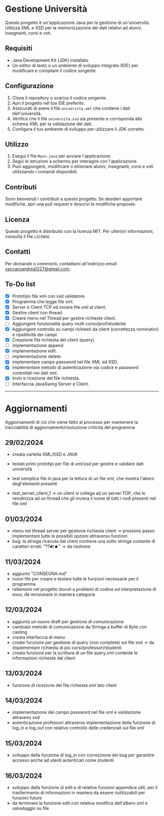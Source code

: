 # Gestione Università

Questo progetto è un'applicazione Java per la gestione di un'università. Utilizza XML e XSD per la memorizzazione dei dati relativi ad alunni, insegnanti, corsi e voti.

## Requisiti

- Java Development Kit (JDK) installato
- Un editor di testo o un ambiente di sviluppo integrato (IDE) per modificare e compilare il codice sorgente

## Configurazione

1. Clona il repository o scarica il codice sorgente.
2. Apri il progetto nel tuo IDE preferito.
3. Assicurati di avere il file `universita.xml` che contiene i dati dell'università.
4. Verifica che il file `universita.xsd` sia presente e corrisponda allo schema XML per la validazione dei dati.
5. Configura il tuo ambiente di sviluppo per utilizzare il JDK corretto.

## Utilizzo

1. Esegui il file `Main.java` per avviare l'applicazione.
2. Segui le istruzioni a schermo per interagire con l'applicazione.
3. Puoi aggiungere, modificare o eliminare alunni, insegnanti, corsi e voti utilizzando i comandi disponibili.

## Contributi

Sono benvenuti i contributi a questo progetto. Se desideri apportare modifiche, apri una pull request e descrivi le modifiche proposte.

## Licenza

Questo progetto è distribuito con la licenza MIT. Per ulteriori informazioni, consulta il file `LICENSE`.

## Contatti

Per domande o commenti, contattami all'indirizzo email [vaccaroandrea1227@gmail.com](mailto:vaccaroandrea1227@gmail.com).

## To-Do list

- [x] Prototipo file xml con xsd validatore.
- [x] Programma che legge file xml.
- [x] Server e Client TCP ed inviare file xml al client.
- [x] Gestire client con thread.
- [x] Creare menu nel Thread per gestire richieste client.
- [ ] Aggiungere funzionalità query multi corso/prof/studente
- [x] Aggiungere controllo su campi richiesti da client (correttezza nominativi) e ripetitività dei campi
- [x] Creazione file richiesta del client (query).
- [ ] implementazione append.
- [x] implementazione edit.
- [ ] implementazione delete.
- [x] implementare campo password nel file XML ed XSD. 
- [x] implementare metodo di autenticazione via codice e password controllati nei dati xml.
- [x] Invio e ricezione del file richiesta.
- [ ] Interfaccia JavaSwing Server e Client.

----------------------------

# Aggiornamenti

Aggiornamenti di ciò che viene fatto al processo per mantenere la tracciabilità di aggiornamenti/risoluzione criticità del programma

## 29/02/2024

- creata cartella XML/XSD e JAVA

- testati primi prototipi per file di xml/xsd per gestire e validare dati università

- test semplice file in java per la lettura di un file xml, che mostra l'abero degl'elementi presenti

- test_server_client_1 -> un client si collega ad un server TDP, che lo reindirizza ad un thread che gli inviera il nome di tutti i nodi presenti nel file xml 

## 01/03/2024

- menu nel thread server per gestione richiesta client -> prossimo passo implementare tutte le possibili opzioni attraverso funzioni
- bug: la stringa ricevuta dal client contiene una sotto stringa costante di caratteri errati: "??♣t☻" -> da risolvere

## 11/03/2024

- aggiunto "CONSEGNA.md"
- nuovi file per creare e testare tutte le funzioni necessarie per il programma
- rallentami nel progetto dovuti a problemi di codice ed interpretazione di esso, da revisionare in maniera categoria

## 12/03/2024

- aggiunto un nuovo draft per gestione di comunicazione
- cambiato metodo di comunicazione da Stringa a buffer di Byte con casting
- creata interfaccia di menu
- create funzione per gestione di query (non complete) sul file xml -> da implementare richiesta di più corsi/professori/studenti
- creata funzione per la scrittura di un file query.xml contente le informazioni richieste dal client

## 13/03/2024

- funzione di ricezione del file richiesta.xml lato client

## 14/03/2024

- implementazione del campo password nel file xml e validazione attraveso xsd
- autenticazione professori attraverso implementazione della funzione di log_in e log_out con relativo controllo delle credenziali sul file xml

## 15/03/2024

- sviluppo della funzione di log_in con correzzione dei bug per garantire accesso anche ad utenti autenticati come studenti

## 16/03/2024

- sviluppo della funzione di edit e di relative funzioni appendice utili, per il trasferimento di informazioni in maniera da essere riutilizzabili per funzioni future
- da terminare la funzione edit con relativa modifica dell'albero xml e salvataggio su file